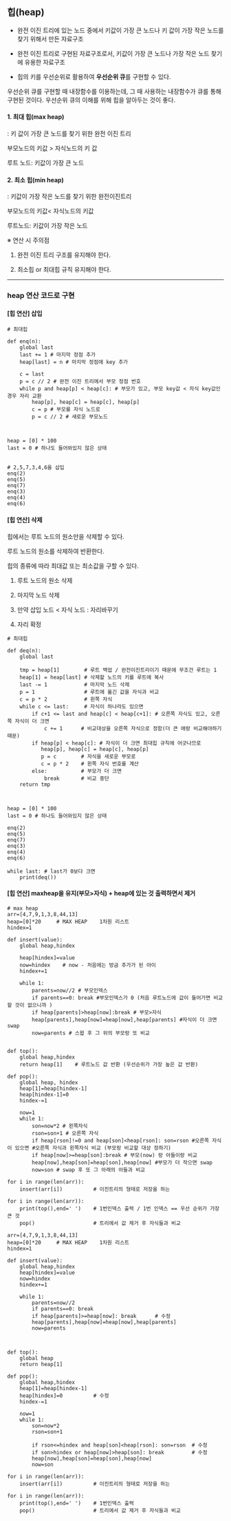## 힙(heap)

- 완전 이진 트리에 있는 노드 중에서 키값이 가장 큰 노드나 키 값이 가장 작은 노드를 찾기 위해서 만든 자료구조

- 완전 이진 트리로 구현된 자료구조로서, 키값이 가장 큰 노드나 가장 작은 노드 찾기에 유용한 자료구조

- 힙의 키를 우선순위로 활용하여 **우선순위 큐**를 구현할 수 있다.

우선순위 큐를 구현할 때 내장함수를 이용하는데, 그 때 사용하는 내장함수가 큐를 통해 구현된 것이다. 우선순위 큐의 이해를 위해 힙을 알아두는 것이 좋다.

#### 1\. 최대 힙(max heap)

: 키 값이 가장 큰 노드를 찾기 위한 완전 이진 트리

부모노드의 키값 > 자식노드의 키 값

루트 노드: 키값이 가장 큰 노드

#### 2\. 최소 힙(min heap)

: 키값이 가장 작은 노드를 찾기 위한 완전이진트리

부모노드의 키값< 자식노드의 키값

루트노드: 키값이 가장 작은 노드

※ 연산 시 주의점

1) 완전 이진 트리 구조를 유지해야 한다.

2) 최소힙 or 최대힙 규칙 유지해야 한다.

---

### heap 연산 코드로 구현

#### \[힙 연산\] 삽입

```
# 최대힙

def enq(n):
    global last
    last += 1 # 마지막 정점 추가
    heap[last] = n # 마지막 정점에 key 추가
    
    c = last
    p = c // 2 # 완전 이진 트리에서 부모 정점 번호
    while p and heap[p] < heap[c]: # 부모가 있고, 부모 key값 < 자식 key값인 경우 자리 교환
        heap[p], heap[c] = heap[c], heap[p]
        c = p # 부모를 자식 노드로
        p = c // 2 # 새로운 부모노드
        
        

heap = [0] * 100
last = 0 # 하나도 들어와있지 않은 상태


# 2,5,7,3,4,6을 삽입
enq(2)
enq(5)
enq(7)
enq(3)
enq(4)
enq(6)
```


#### \[힙 연산\] 삭제

힙에서는 루트 노드의 원소만을 삭제할 수 있다.

루트 노드의 원소를 삭제하여 반환한다.

힙의 종류에 따라 최대값 또는 최소값을 구할 수 있다.

1) 루트 노드의 원소 삭제

2) 마지막 노드 삭제

3) 만약 삽입 노드 < 자식 노드 : 자리바꾸기

4) 자리 확정

```
# 최대힙

def deq(n):
    global last
    
    tmp = heap[1] 		 # 루트 백업 / 완전이진트리이기 때문에 무조건 루트는 1
    heap[1] = heap[last] # 삭제할 노드의 키를 루트에 복사
    last -= 1 			 # 마지막 노드 삭제
    p = 1 				 # 루트에 옮긴 값을 자식과 비교
    c = p * 2 			 # 왼쪽 자식
    while c <= last: 	 # 자식이 하나라도 있으면
        if c+1 <= last and heap[c] < heap[c+1]: # 오른쪽 자식도 있고, 오른쪽 자식이 더 크면
            c += 1		# 비교대상을 오른쪽 자식으로 정함(더 큰 애랑 비교해야하기 때문)
        if heap[p] < heap[c]: # 자식이 더 크면 최대힙 규칙에 어긋나므로
           heap[p], heap[c] = heap[c], heap[p]
           p = c 		# 자식을 새로운 부모로
           c = p * 2 	# 왼쪽 자식 번호를 계산
        else: 			# 부모가 더 크면
            break 		# 비교 중단
    return tmp
    
        

heap = [0] * 100
last = 0 # 하나도 들어와있지 않은 상태

enq(2)
enq(5)
enq(7)
enq(3)
enq(4)
enq(6)

while last: # last가 0보다 크면
    print(deq())
```




#### \[힙 연산\] maxheap을 유지(부모>자식) + heap에 있는 것 출력하면서 제거

```
# max heap
arr=[4,7,9,1,3,8,44,13]
heap=[0]*20     # MAX HEAP    1차원 리스트
hindex=1

def insert(value):
    global heap,hindex

    heap[hindex]=value
    now=hindex    # now - 처음에는 방금 추가가 된 아이
    hindex+=1

    while 1:
        parents=now//2 # 부모인덱스
        if parents==0: break #부모인덱스가 0 (처음 루트노드에 값이 들어가면 비교할 것이 없으니까 )
        if heap[parents]>heap[now]:break # 부모>자식
        heap[parents],heap[now]=heap[now],heap[parents] #자식이 더 크면 swap
        now=parents # 스왑 후 그 위의 부모랑 또 비교


def top():
    global heap,hindex
    return heap[1]    # 루트노드 값 반환 (우선순위가 가장 높은 값 반환)

def pop():
    global heap, hindex
    heap[1]=heap[hindex-1]
    heap[hindex-1]=0
    hindex-=1

    now=1
    while 1:
        son=now*2 # 왼쪽자식
        rson=son+1 # 오른쪽 자식
        if heap[rson]!=0 and heap[son]<heap[rson]: son=rson #오른쪽 자식이 있으면 #오른쪽 자식과 왼쪽자식 비교 (부모랑 비교할 대상 정하기)
        if heap[now]>=heap[son]:break # 부모(now) 랑 아들이랑 비교
        heap[now],heap[son]=heap[son],heap[now] #부모가 더 작으면 swap
        now=son # swap 후 또 그 아래의 아들과 비교

for i in range(len(arr)):
    insert(arr[i])          # 이진트리의 형태로 저장을 하는

for i in range(len(arr)):
    print(top(),end=' ')    # 1번인덱스 출력 / 1번 인덱스 == 우선 순위가 가장 큰 것
    pop()                   # 트리에서 값 제거 후 자식들과 비교
```

```
arr=[4,7,9,1,3,8,44,13]
heap=[0]*20     # MAX HEAP    1차원 리스트
hindex=1

def insert(value):
    global heap,hindex
    heap[hindex]=value
    now=hindex
    hindex+=1

    while 1:
        parents=now//2
        if parents==0: break
        if heap[parents]>=heap[now]: break      # 수정
        heap[parents],heap[now]=heap[now],heap[parents]
        now=parents



def top():
    global heap
    return heap[1]

def pop():
    global heap,hindex
    heap[1]=heap[hindex-1]
    heap[hindex]=0          # 수정
    hindex-=1

    now=1
    while 1:
        son=now*2
        rson=son+1

        if rson<=hindex and heap[son]<heap[rson]: son=rson  # 수정
        if son>hindex or heap[now]>heap[son]: break         # 수정
        heap[now],heap[son]=heap[son],heap[now]
        now=son

for i in range(len(arr)):
    insert(arr[i])          # 이진트리의 형태로 저장을 하는

for i in range(len(arr)):
    print(top(),end=' ')    # 1번인덱스 출력
    pop()                   # 트리에서 값 제거 후 자식들과 비교
```